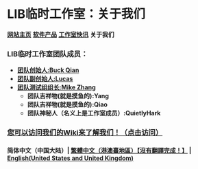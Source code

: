 # LIB临时工作室：关于我们

**[网站主页](index)** **[软件产品](Software)** **[工作室快讯](News)** **关于我们**

### LIB临时工作室团队成员：

- **[团队创始人:Buck Qian](introduction/member/Buck_Qian)**
- **[团队副创始人:Lucas](introduction/member/Lucas)**
- **[团队测试组组长:Mike Zhang](introduction/member/Mike_Zhang)**
  - **团队吉祥物(就是摸鱼的):Yang**
  - **团队吉祥物(就是摸鱼的):Qiao**
  - **团队神秘人（名义上是工作室成员）:QuietlyHark**

### [您可以访问我们的Wiki来了解我们！（点击访问）](/introduction/studio-wiki/wiki-index)

#### 简体中文（中国大陆）| [繁體中文（港澳臺地區）【沒有翻譯完成！】](tc/About_us) | **[English(United States and United Kingdom)](en/About_us)**

